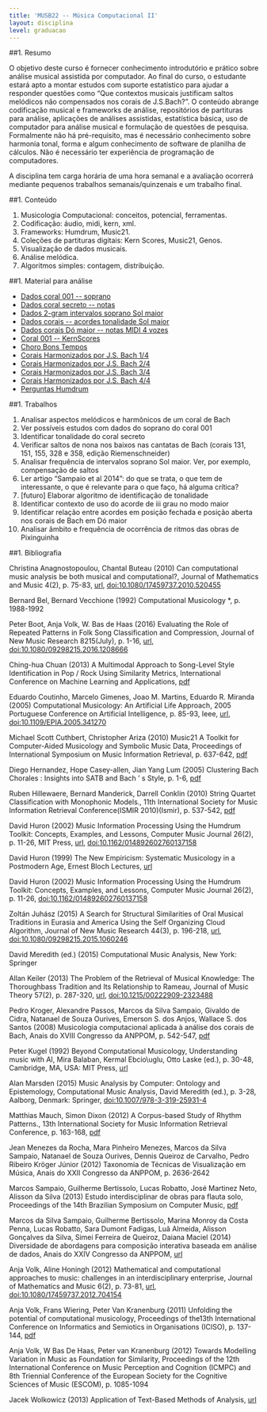 ```yaml
---
title: 'MUSB22 -- Música Computacional II'
layout: disciplina
level: graduacao
---
```


##1. Resumo

O objetivo deste curso é fornecer conhecimento introdutório e prático
sobre análise musical assistida por computador. Ao final do curso, o
estudante estará apto a montar estudos com suporte estatístico para
ajudar a responder questões como “Que contextos musicais justificam
saltos melódicos não compensados nos corais de J.S.Bach?”. O conteúdo
abrange codificação musical e frameworks de análise, repositórios de
partituras para análise, aplicações de análises assistidas,
estatística básica, uso de computador para análise musical e
formulação de questões de pesquisa. Formalmente não há pré-requisito,
mas é necessário conhecimento sobre harmonia tonal, forma e algum
conhecimento de software de planilha de cálculos. Não é necessário ter
experiência de programação de computadores.
  
A disciplina tem carga horária de uma hora semanal e a avaliação
ocorrerá mediante pequenos trabalhos semanais/quinzenais e um trabalho
final.

##1. Conteúdo

  1. Musicologia Computacional: conceitos, potencial, ferramentas.
  2. Codificação: áudio, midi, kern, xml.
  3. Frameworks: Humdrum, Music21.
  4. Coleções de partituras digitais: Kern Scores, Music21, Genos.
  5. Visualização de dados musicais.
  6. Análise melódica.
  7. Algoritmos simples: contagem, distribuição.

##1. Material para análise

  * <a
    href="https://docs.google.com/spreadsheets/d/1K3ReKQVV56aCuKtJkzBAGWJMWxf_xyEtTW9QnjLKdaI/edit?usp=sharing"
    target="_blank" rel="noopener noreferrer">Dados coral 001 --
    soprano</a>
  * <a
    href="https://docs.google.com/spreadsheets/d/1hXFgSevnol5RKTRKRmTujNHvCxpL-Pegs_usEEIRxRo/edit?usp=sharing"
    target="_blank" rel="noopener noreferrer">Dados coral secreto --
    notas</a>
  * <a
    href="https://docs.google.com/spreadsheets/d/1iflCSeKSM2Y36dRb1N8pIeH4tYh6EuesoL1AD1ltXzQ/edit?usp=sharing"
    target="_blank" rel="noopener noreferrer">Dados 2-gram intervalos
    soprano Sol maior</a>
  * <a
    href="https://docs.google.com/spreadsheets/d/1DjsVDmots_eQr-3f8VLGKZqRZjKrJMxvimIASK3XfOc/edit?usp=sharing"
    target="_blank" rel="noopener noreferrer">Dados corais -- acordes
    tonalidade Sol maior</a>
  * <a
    href="https://docs.google.com/spreadsheets/d/1duhJ04NMnwg0YOaoQ51xMyQHB3kBc1zJvOFljjzkURs/edit?usp=sharing"
    target="_blank" rel="noopener noreferrer">Dados corais Dó maior --
    notas MIDI 4 vozes</a>
  * <a
    href="http://kern.humdrum.org/cgi-bin/ksdata?file=chor001.krn&l=users/craig/classical/bach/371chorales&format=info"
    target="_blank" rel="noopener noreferrer">Coral 001 --
    KernScores</a>
  * <a
    href="https://docs.google.com/spreadsheets/d/12ekOreWNsOqkqR0B4_BIkA8bEDpkt1iVi70xtFrEQa8/edit?usp=sharing"
    target="_blank" rel="noopener noreferrer">Choro Bons Tempos</a>
  * <a href="http://imslp.org/wiki/Special:ImagefromIndex/03820"
    target="_blank" rel="noopener noreferrer">Corais Harmonizados por
    J.S. Bach 1/4</a>
  * <a href="http://imslp.org/wiki/Special:ImagefromIndex/03821"
    target="_blank" rel="noopener noreferrer">Corais Harmonizados por
    J.S. Bach 2/4</a>
  * <a href="http://imslp.org/wiki/Special:ImagefromIndex/03822"
    target="_blank" rel="noopener noreferrer">Corais Harmonizados por
    J.S. Bach 3/4</a>
  * <a href="http://imslp.org/wiki/Special:ImagefromIndex/03823"
    target="_blank" rel="noopener noreferrer">Corais Harmonizados por
    J.S. Bach 4/4</a>
  * <a href="http://www.musiccog.ohio-state.edu/Humdrum/problems.html"
    target="_blank" rel="noopener noreferrer">Perguntas Humdrum</a>

##1. Trabalhos

  1. Analisar aspectos melódicos e harmônicos de um coral de Bach
  2. Ver possíveis estudos com dados do soprano do coral 001
  3. Identificar tonalidade do coral secreto
  4. Verificar saltos de nona nos baixos nas cantatas de Bach (corais
     131, 151, 155, 328 e 358, edição Riemenschneider)
  5. Analisar frequência de intervalos soprano Sol maior. Ver, por
     exemplo, compensação de saltos
  6. Ler artigo &#8220;Sampaio et al 2014&#8221;: do que se trata, o
     que tem de interessante, o que é relevante para o que faço, há
     alguma crítica?
  7. [futuro] Elaborar algoritmo de identificação de tonalidade
  8. Identificar contexto de uso do acorde de iii grau no modo maior
  9. Identificar relação entre acordes em posição fechada e posição
     aberta nos corais de Bach em Dó maior
 10. Analisar âmbito e frequência de ocorrência de ritmos das obras de
     Pixinguinha

##1. Bibliografia

<p class="wpmref"> <span class="wpmauthors">Christina Anagnostopoulou,
  Chantal Buteau</span> <span class="wpmyear">(2010)</span> <span
  class="wpmtitle">Can computational music analysis be both musical
  and computational?</span>, <span class="wpmoutlet">Journal of
  Mathematics and Music</span> <span class="wpmvolume">4</span><span
  class="wpmissue">(2)</span>, <span class="wpmpages">p. 75-83</span>,
  <span class="wpmurl"><a target="_blank"
  href="http://www.informaworld.com/openurl?genre=article&doi=10.1080/17459737.2010.520455&magic=crossref%7C%7CD404A21C5BB053405B1A640AFFD44AE3"><span
  class="wpmurlurl">url</span></a></span>, <span class="wpmurl"><a
  target="_blank"
  href="http://dx.doi.org/10.1080/17459737.2010.520455"><span
  class="wpmurldoi:10.1080/17459737.2010.520455">doi:10.1080/17459737.2010.520455</span></a></span><br
  clear='all' /> </p>

<p class="wpmref"> <span class="wpmauthors">Bernard Bel, Bernard
  Vecchione</span> <span class="wpmyear">(1992)</span> <span
  class="wpmtitle">Computational Musicology *</span>, <span
  class="wpmpages">p. 1988-1992</span><br clear='all' /> </p>

<p class="wpmref"> <span class="wpmauthors">Peter Boot, Anja Volk,
  W. Bas de Haas</span> <span class="wpmyear">(2016)</span> <span
  class="wpmtitle">Evaluating the Role of Repeated Patterns in Folk
  Song Classification and Compression</span>, <span
  class="wpmoutlet">Journal of New Music Research</span> <span
  class="wpmvolume">8215</span><span class="wpmissue">(July)</span>,
  <span class="wpmpages">p. 1-16</span>, <span class="wpmurl"><a
  target="_blank"
  href="http://www.tandfonline.com/doi/full/10.1080/09298215.2016.1208666"><span
  class="wpmurlurl">url</span></a></span>, <span class="wpmurl"><a
  target="_blank"
  href="http://dx.doi.org/10.1080/09298215.2016.1208666"><span
  class="wpmurldoi:10.1080/09298215.2016.1208666">doi:10.1080/09298215.2016.1208666</span></a></span><br
  clear='all' /> </p>

<p class="wpmref"> <span class="wpmauthors">Ching-hua Chuan</span>
  <span class="wpmyear">(2013)</span> <span class="wpmtitle">A
  Multimodal Approach to Song-Level Style Identification in Pop / Rock
  Using Similarity Metrics</span>, <span
  class="wpmoutlet">International Conference on Machine Learning and
  Applications</span>, <span class="wpmurl"><a target="_blank"
  href="http://www.unf.edu/~c.chuan/Site/Publications_files/chuan_ICMLA2013_v1.pdf"><span
  class="wpmurlpdf">pdf</span></a></span><br clear='all' /> </p>

<p class="wpmref"> <span class="wpmauthors">Eduardo Coutinho, Marcelo
  Gimenes, Joao M. Martins, Eduardo R. Miranda</span> <span
  class="wpmyear">(2005)</span> <span class="wpmtitle">Computational
  Musicology: An Artificial Life Approach</span>, <span
  class="wpmoutlet">2005 Portuguese Conference on Artificial
  Intelligence</span>, <span class="wpmpages">p. 85-93</span>, <span
  class="wpmpublisher">Ieee</span>, <span class="wpmurl"><a
  target="_blank"
  href="http://ieeexplore.ieee.org/lpdocs/epic03/wrapper.htm?arnumber=4145929"><span
  class="wpmurlurl">url</span></a></span>, <span class="wpmurl"><a
  target="_blank"
  href="http://dx.doi.org/10.1109/EPIA.2005.341270"><span
  class="wpmurldoi:10.1109/EPIA.2005.341270">doi:10.1109/EPIA.2005.341270</span></a></span><br
  clear='all' /> </p>

<p class="wpmref"> <span class="wpmauthors">Michael Scott Cuthbert,
  Christopher Ariza</span> <span class="wpmyear">(2010)</span> <span
  class="wpmtitle">Music21 A Toolkit for Computer-Aided Musicology and
  Symbolic Music Data</span>, <span class="wpmoutlet">Proceedings of
  International Symposium on Music Information Retrieval</span>, <span
  class="wpmpages">p. 637-642</span>, <span class="wpmurl"><a
  target="_blank"
  href="http://ismir2010.ismir.net/proceedings/ismir2010-108.pdf"><span
  class="wpmurlpdf">pdf</span></a></span><br clear='all' /> </p>

<p class="wpmref"> <span class="wpmauthors">Diego Hernandez, Hope
  Casey-allen, Jian Yang Lum</span> <span
  class="wpmyear">(2005)</span> <span class="wpmtitle">Clustering Bach
  Chorales : Insights into SATB and Bach ’ s Style</span>, <span
  class="wpmpages">p. 1-6</span>, <span class="wpmurl"><a
  target="_blank"
  href="https://pdfs.semanticscholar.org/df97/90c1ff9225f74b665563e010b63809923784.pdf"><span
  class="wpmurlpdf">pdf</span></a></span><br clear='all' /> </p>

<p class="wpmref"> <span class="wpmauthors">Ruben Hillewaere, Bernard
  Manderick, Darrell Conklin</span> <span
  class="wpmyear">(2010)</span> <span class="wpmtitle">String Quartet
  Classification with Monophonic Models.</span>, <span
  class="wpmoutlet">11th International Society for Music Information
  Retrieval Conference(ISMIR 2010)</span><span
  class="wpmissue">(Ismir)</span>, <span
  class="wpmpages">p. 537-542</span>, <span class="wpmurl"><a
  target="_blank"
  href="http://www.ismir2010.ismir.net/proceedings/ismir2010-91.pdf"><span
  class="wpmurlpdf">pdf</span></a></span><br clear='all' /> </p>

<p class="wpmref"> <span class="wpmauthors">David Huron</span> <span
  class="wpmyear">(2002)</span> <span class="wpmtitle">Music
  Information Processing Using the Humdrum Toolkit: Concepts,
  Examples, and Lessons</span>, <span class="wpmoutlet">Computer Music
  Journal</span> <span class="wpmvolume">26</span><span
  class="wpmissue">(2)</span>, <span class="wpmpages">p. 11-26</span>,
  <span class="wpmpublisher">MIT Press</span>, <span class="wpmurl"><a
  target="_blank"
  href="http://www.mitpressjournals.org/doi/abs/10.1162/014892602760137158"><span
  class="wpmurlurl">url</span></a></span>, <span class="wpmurl"><a
  target="_blank"
  href="http://dx.doi.org/10.1162/014892602760137158"><span
  class="wpmurldoi:10.1162/014892602760137158">doi:10.1162/014892602760137158</span></a></span><br
  clear='all' /> </p>

<p class="wpmref"> <span class="wpmauthors">David Huron</span> <span
  class="wpmyear">(1999)</span> <span class="wpmtitle">The New
  Empiricism: Systematic Musicology in a Postmodern Age</span>, <span
  class="wpmoutlet">Ernest Bloch Lectures</span>, <span
  class="wpmurl"><a target="_blank"
  href="http://www.musiccog.ohio-state.edu/Music220/Bloch.lectures/2.Origins.html"><span
  class="wpmurlurl">url</span></a></span><br clear='all' /> </p>

<p class="wpmref"> <span class="wpmauthors">David Huron</span> <span
  class="wpmyear">(2002)</span> <span class="wpmtitle">Music
  Information Processing Using the Humdrum Toolkit: Concepts,
  Examples, and Lessons</span>, <span class="wpmoutlet">Computer Music
  Journal</span> <span class="wpmvolume">26</span><span
  class="wpmissue">(2)</span>, <span class="wpmpages">p. 11-26</span>,
  <span class="wpmurl"><a target="_blank"
  href="http://dx.doi.org/10.1162/014892602760137158"><span
  class="wpmurldoi:10.1162/014892602760137158">doi:10.1162/014892602760137158</span></a></span><br
  clear='all' /> </p>

<p class="wpmref"> <span class="wpmauthors">Zoltán Juhász</span> <span
  class="wpmyear">(2015)</span> <span class="wpmtitle">A Search for
  Structural Similarities of Oral Musical Traditions in Eurasia and
  America Using the Self Organizing Cloud Algorithm</span>, <span
  class="wpmoutlet">Journal of New Music Research</span> <span
  class="wpmvolume">44</span><span class="wpmissue">(3)</span>, <span
  class="wpmpages">p. 196-218</span>, <span class="wpmurl"><a
  target="_blank"
  href="http://www.tandfonline.com/doi/full/10.1080/09298215.2015.1060246"><span
  class="wpmurlurl">url</span></a></span>, <span class="wpmurl"><a
  target="_blank"
  href="http://dx.doi.org/10.1080/09298215.2015.1060246"><span
  class="wpmurldoi:10.1080/09298215.2015.1060246">doi:10.1080/09298215.2015.1060246</span></a></span><br
  clear='all' /> </p>

<p class="wpmref"> <span class="wpmauthors">David Meredith
  (ed.)</span> <span class="wpmyear">(2015)</span> <span
  class="wpmtitle">Computational Music Analysis</span>, <span
  class="wpmpublisher">New York: Springer</span><br clear='all' />
  </p>

<p class="wpmref"> <span class="wpmauthors">Allan Keiler</span> <span
  class="wpmyear">(2013)</span> <span class="wpmtitle">The Problem of
  the Retrieval of Musical Knowledge: The Thoroughbass Tradition and
  Its Relationship to Rameau</span>, <span class="wpmoutlet">Journal
  of Music Theory</span> <span class="wpmvolume">57</span><span
  class="wpmissue">(2)</span>, <span
  class="wpmpages">p. 287-320</span>, <span class="wpmurl"><a
  target="_blank"
  href="http://jmt.dukejournals.org/cgi/doi/10.1215/00222909-2323488"><span
  class="wpmurlurl">url</span></a></span>, <span class="wpmurl"><a
  target="_blank"
  href="http://dx.doi.org/10.1215/00222909-2323488"><span
  class="wpmurldoi:10.1215/00222909-2323488">doi:10.1215/00222909-2323488</span></a></span><br
  clear='all' /> </p>

<p class="wpmref"> <span class="wpmauthors">Pedro Kroger, Alexandre
  Passos, Marcos da Silva Sampaio, Givaldo de Cidra, Natanael de Souza
  Ourives, Emerson S. dos Anjos, Wallace S. dos Santos</span> <span
  class="wpmyear">(2008)</span> <span class="wpmtitle">Musicologia
  computacional aplicada à análise dos corais de Bach</span>, <span
  class="wpmoutlet">Anais do XVIII Congresso da ANPPOM</span>, <span
  class="wpmpages">p. 542-547</span>, <span class="wpmurl"><a
  target="_blank"
  href="http://marcos.sampaio.me/m/pdf/artanppom2008.pdf"><span
  class="wpmurlpdf">pdf</span></a></span><br clear='all' /> </p>

<p class="wpmref"> <span class="wpmauthors">Peter Kugel</span> <span
  class="wpmyear">(1992)</span> <span class="wpmtitle">Beyond
  Computational Musicology</span>, <span
  class="wpmoutlet">Understanding music with AI</span>, <span
  class="wpmeditors">Mira Balaban, Kermal Ebcio\uglu, Otto Laske
  (ed.)</span>, <span class="wpmpages">p. 30-48</span>, <span
  class="wpmpublisher">Cambridge, MA, USA: MIT Press</span>, <span
  class="wpmurl"><a target="_blank"
  href="http://dl.acm.org/citation.cfm?id=133905.133907"><span
  class="wpmurlurl">url</span></a></span><br clear='all' /> </p>

<p class="wpmref"> <span class="wpmauthors">Alan Marsden</span> <span
  class="wpmyear">(2015)</span> <span class="wpmtitle">Music Analysis
  by Computer: Ontology and Epistemology</span>, <span
  class="wpmoutlet">Computational Music Analysis</span>, <span
  class="wpmeditors">David Meredith (ed.)</span>, <span
  class="wpmpages">p. 3-28</span>, <span class="wpmpublisher">Aalborg,
  Denmark: Springer</span>, <span class="wpmurl"><a target="_blank"
  href="http://dx.doi.org/10.1007/978-3-319-25931-4"><span
  class="wpmurldoi:10.1007/978-3-319-25931-4">doi:10.1007/978-3-319-25931-4</span></a></span><br
  clear='all' /> </p>

<p class="wpmref"> <span class="wpmauthors">Matthias Mauch, Simon
  Dixon</span> <span class="wpmyear">(2012)</span> <span
  class="wpmtitle">A Corpus-based Study of Rhythm Patterns.</span>,
  <span class="wpmoutlet">13th International Society for Music
  Information Retrieval Conference</span>, <span
  class="wpmpages">p. 163-168</span>, <span class="wpmurl"><a
  target="_blank"
  href="http://www.eecs.qmul.ac.uk/~simond/pub/2012/Mauch-Dixon-ISMIR-2012.pdf"><span
  class="wpmurlpdf">pdf</span></a></span><br clear='all' /> </p>

<p class="wpmref"> <span class="wpmauthors">Jean Menezes da Rocha,
  Mara Pinheiro Menezes, Marcos da Silva Sampaio, Natanael de Souza
  Ourives, Dennis Queiroz de Carvalho, Pedro Ribeiro Kröger
  Júnior</span> <span class="wpmyear">(2012)</span> <span
  class="wpmtitle">Taxonomia de Técnicas de Visualização em
  Música</span>, <span class="wpmoutlet">Anais do XXII Congresso da
  ANPPOM</span>, <span class="wpmpages">p. 2636-2642</span><br
  clear='all' /> </p>

<p class="wpmref"> <span class="wpmauthors">Marcos Sampaio, Guilherme
  Bertissolo, Lucas Robatto, José Martinez Neto, Alisson da
  Silva</span> <span class="wpmyear">(2013)</span> <span
  class="wpmtitle">Estudo interdisciplinar de obras para flauta
  solo</span>, <span class="wpmoutlet">Proceedings of the 14th
  Brazilian Symposium on Computer Music</span>, <span
  class="wpmurl"><a target="_blank"
  href="http://compmus.ime.usp.br/sbcm/2013/pt/docs/pos_tec_8.pdf"><span
  class="wpmurlpdf">pdf</span></a></span><br clear='all' /> </p>

<p class="wpmref"> <span class="wpmauthors">Marcos da Silva Sampaio,
  Guilherme Bertissolo, Marina Monroy da Costa Penna, Lucas Robatto,
  Sara Dumont Fadigas, Luã Almeida, Alisson Gonçalves da Silva, Simei
  Ferreira de Queiroz, Daiana Maciel</span> <span
  class="wpmyear">(2014)</span> <span class="wpmtitle">Diversidade de
  abordagens para composição interativa baseada em análise de
  dados</span>, <span class="wpmoutlet">Anais do XXIV Congresso da
  ANPPOM</span>, <span class="wpmurl"><a target="_blank"
  href="http://www.anppom.com.br/congressos/index.php/24anppom/SaoPaulo2014/paper/view/3083/689"><span
  class="wpmurlurl">url</span></a></span><br clear='all' /> </p>

<p class="wpmref"> <span class="wpmauthors">Anja Volk, Aline
  Honingh</span> <span class="wpmyear">(2012)</span> <span
  class="wpmtitle">Mathematical and computational approaches to music:
  challenges in an interdisciplinary enterprise</span>, <span
  class="wpmoutlet">Journal of Mathematics and Music</span> <span
  class="wpmvolume">6</span><span class="wpmissue">(2)</span>, <span
  class="wpmpages">p. 73-81</span>, <span class="wpmurl"><a
  target="_blank"
  href="http://www.tandfonline.com/doi/abs/10.1080/17459737.2012.704154"><span
  class="wpmurlurl">url</span></a></span>, <span class="wpmurl"><a
  target="_blank"
  href="http://dx.doi.org/10.1080/17459737.2012.704154"><span
  class="wpmurldoi:10.1080/17459737.2012.704154">doi:10.1080/17459737.2012.704154</span></a></span><br
  clear='all' /> </p>

<p class="wpmref"> <span class="wpmauthors">Anja Volk, Frans Wiering,
  Peter Van Kranenburg</span> <span class="wpmyear">(2011)</span>
  <span class="wpmtitle">Unfolding the potential of computational
  musicology</span>, <span class="wpmoutlet">Proceedings of the13th
  International Conference on Informatics and Semiotics in
  Organisations (ICISO)</span>, <span
  class="wpmpages">p. 137-144</span>, <span class="wpmurl"><a
  target="_blank"
  href="http://www.cs.uu.nl/groups/MG/multimedia/publications/art/CompMus_Volketal.pdf"><span
  class="wpmurlpdf">pdf</span></a></span><br clear='all' /> </p>

<p class="wpmref"> <span class="wpmauthors">Anja Volk, W Bas De Haas,
  Peter van Kranenburg</span> <span class="wpmyear">(2012)</span>
  <span class="wpmtitle">Towards Modelling Variation in Music as
  Foundation for Similarity</span>, <span
  class="wpmoutlet">Proceedings of the 12th International Conference
  on Music Perception and Cognition (ICMPC) and 8th Triennial
  Conference of the European Society for the Cognitive Sciences of
  Music (ESCOM)</span>, <span class="wpmpages">p. 1085-1094</span><br
  clear='all' /> </p>

<p class="wpmref"> <span class="wpmauthors">Jacek Wolkowicz</span>
  <span class="wpmyear">(2013)</span> <span
  class="wpmtitle">Application of Text-Based Methods of
  Analysis</span>, <span class="wpmurl"><a target="_blank"
  href="http://dalspace.library.dal.ca/handle/10222/21673"><span
  class="wpmurlurl">url</span></a></span><br clear='all' /> </p>
